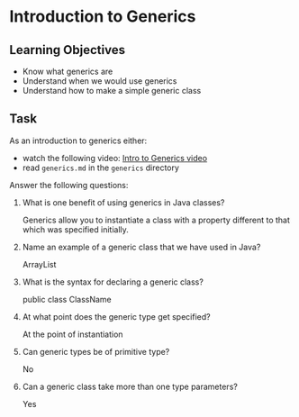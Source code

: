 # Introduction to Generics

## Learning Objectives
- Know what generics are
- Understand when we would use generics
- Understand how to make a simple generic class

## Task
As an introduction to generics either:
- watch the following video: [Intro to Generics video](https://www.youtube.com/watch?v=rmF2csiNg14&feature=youtu.be)
- read `generics.md` in the `generics` directory

Answer the following questions:
1. What is one benefit of using generics in Java classes?

    Generics allow you to instantiate a class with a property different to that which was specified initially.


2. Name an example of a generic class that we have used in Java?

    ArrayList


3. What is the syntax for declaring a generic class?

    public class ClassName<T>


4. At what point does the generic type get specified?

    At the point of instantiation


5. Can generic types be of primitive type?

    No    


6. Can a generic class take more than one type parameters?

    Yes


